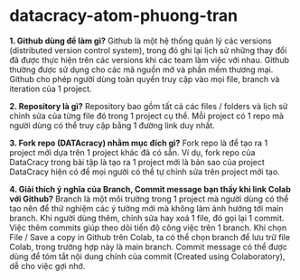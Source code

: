 # datacracy-atom-phuong-tran
**1. Github dùng để làm gì?**
Github là một hệ thống quản lý các versions (distributed version control system), trong đó ghi lại lịch sử những thay đổi đã được thực hiện trên các versions khi các team làm việc với nhau. Github thường được sử dụng cho các mã nguồn mở và phần mềm thương mại. Github cho phép người dùng toàn quyền truy cập vào mọi file, branch và iteration của 1 project.

**2. Repository là gì?**
Repository bao gồm tất cả các files / folders và lịch sử chỉnh sửa của từng file đó trong 1 project cụ thể. Mỗi project có 1 repo mà người dùng có thể truy cập bằng 1 đường link duy nhất.

**3. Fork repo (DATAcracy) nhằm mục đích gì?**
Fork repo là để tạo ra 1 project mới dựa trên 1 project khác đã có sẵn. Ví dụ, fork repo của DataCracy trong bài tập là tạo ra 1 project mới là bản sao của project DataCracy hiện có để mọi người có thể tự chỉnh sửa trên project mới tạo.

**4. Giải thích ý nghĩa của Branch, Commit message bạn thấy khi link Colab với Github?**
Branch là một môi trường trong 1 project mà người dùng có thể tạo nên để thử nghiệm các ý tưởng mới mà không làm ảnh hướng tới main branch. 
Khi người dùng thêm, chỉnh sửa hay xoá 1 file, đó gọi lại 1 commit. Việc thêm commits giúp theo dõi tiến độ công việc trên 1 branch.
Khi chọn File / Save a copy in Github trên Colab, ta có thể chọn branch để lưu trữ file Colab, trong trường hợp này là main branch. Commit message có thể được dùng để tóm tắt nội dung chính của commit (Created using Colaboratory), dễ cho việc gợi nhớ.
